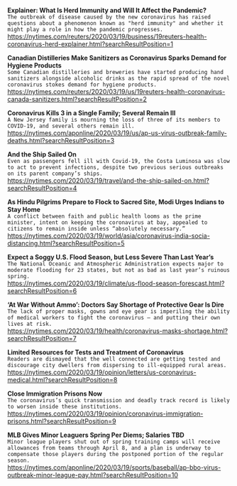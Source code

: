 **Explainer: What Is Herd Immunity and Will It Affect the Pandemic?**\
`The outbreak of disease caused by the new coronavirus has raised questions about a phenomenon known as "herd immunity" and whether it might play a role in how the pandemic progresses.`\
https://nytimes.com/reuters/2020/03/19/business/19reuters-health-coronavirus-herd-explainer.html?searchResultPosition=1

**Canadian Distilleries Make Sanitizers as Coronavirus Sparks Demand for Hygiene Products**\
`Some Canadian distilleries and breweries have started producing hand sanitizers alongside alcoholic drinks as the rapid spread of the novel coronavirus stokes demand for hygiene products.`\
https://nytimes.com/reuters/2020/03/19/us/19reuters-health-coronavirus-canada-sanitizers.html?searchResultPosition=2

**Coronavirus Kills 3 in a Single Family; Several Remain Ill**\
`A New Jersey family is mourning the loss of three of its members to COVID-19, and several others remain ill.`\
https://nytimes.com/aponline/2020/03/19/us/ap-us-virus-outbreak-family-deaths.html?searchResultPosition=3

**And the Ship Sailed On**\
`Even as passengers fell ill with Covid-19, the Costa Luminosa was slow to act to prevent infections, despite two previous serious outbreaks on its parent company’s ships.`\
https://nytimes.com/2020/03/19/travel/and-the-ship-sailed-on.html?searchResultPosition=4

**As Hindu Pilgrims Prepare to Flock to Sacred Site, Modi Urges Indians to Stay Home**\
`A conflict between faith and public health looms as the prime minister, intent on keeping the coronavirus at bay, appealed to citizens to remain inside unless “absolutely necessary.”`\
https://nytimes.com/2020/03/19/world/asia/coronavirus-india-socia-distancing.html?searchResultPosition=5

**Expect a Soggy U.S. Flood Season, but Less Severe Than Last Year’s**\
`The National Oceanic and Atmospheric Administration expects major to moderate flooding for 23 states, but not as bad as last year’s ruinous spring.`\
https://nytimes.com/2020/03/19/climate/us-flood-season-forescast.html?searchResultPosition=6

**‘At War Without Ammo’: Doctors Say Shortage of Protective Gear Is Dire**\
`The lack of proper masks, gowns and eye gear is imperiling the ability of medical workers to fight the coronavirus — and putting their own lives at risk.`\
https://nytimes.com/2020/03/19/health/coronavirus-masks-shortage.html?searchResultPosition=7

**Limited Resources for Tests and Treatment of Coronavirus**\
`Readers are dismayed that the well connected are getting tested and discourage city dwellers from dispersing to ill-equipped rural areas.`\
https://nytimes.com/2020/03/19/opinion/letters/us-coronavirus-medical.html?searchResultPosition=8

**Close Immigration Prisons Now**\
`The coronavirus’s quick transmission and deadly track record is likely to worsen inside these institutions.`\
https://nytimes.com/2020/03/19/opinion/coronavirus-immigration-prisons.html?searchResultPosition=9

**MLB Gives Minor Leaguers Spring Per Diems; Salaries TBD**\
`Minor league players shut out of spring training camps will receive allowances from teams through April 8, and a plan is underway to compensate those players during the postponed portion of the regular season.`\
https://nytimes.com/aponline/2020/03/19/sports/baseball/ap-bbo-virus-outbreak-minor-league-pay.html?searchResultPosition=10

